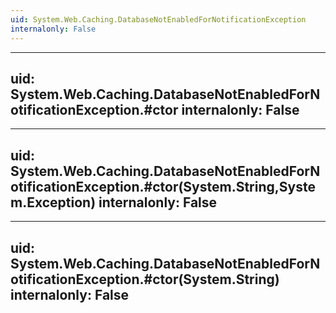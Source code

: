 ```yaml
---
uid: System.Web.Caching.DatabaseNotEnabledForNotificationException
internalonly: False
---
```


---
uid: System.Web.Caching.DatabaseNotEnabledForNotificationException.#ctor
internalonly: False
---

---
uid: System.Web.Caching.DatabaseNotEnabledForNotificationException.#ctor(System.String,System.Exception)
internalonly: False
---

---
uid: System.Web.Caching.DatabaseNotEnabledForNotificationException.#ctor(System.String)
internalonly: False
---
